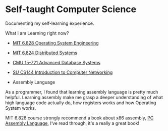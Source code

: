 # Self-taught Computer Science

Documenting my self-learning experience.

What I am Learning right now?

- [MIT 6.828 Operating System Engineering](https://pdos.csail.mit.edu/6.828/2018/schedule.html)

- [MIT 6.824 Distributed Systems](http://nil.lcs.mit.edu/6.824/2020/schedule.html)

- [CMU 15-721 Advanced Database Systems](https://15721.courses.cs.cmu.edu/spring2020/schedule.html)

- [SU CS144 Introduction to Computer Networking](https://cs144.github.io/)

- Assembly Language

As a programmer, I found that learning assembly language is pretty much helpful. Learning assembly make me grasp a deeper understanding of what high language code actually do, how registers works and how Operating System works.

MIT 6.828 course strongly recommend a book about x86 assembly, [PC Assembly Language](https://pdos.csail.mit.edu/6.828/2018/readings/pcasm-book.pdf), I‘ve read through, it's a really a great book!
